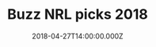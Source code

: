 ---
bylines: "Martin Banks"
capi: ""
date: "2018-04-27T14:00:00.000Z"
description: ""
preview: "https://d2n6ofw4o746cn.cloudfront.net/T3Interactives/2018/0427_nrl_hall_of_fame/_BUILD/PROD/preview.html"
slug: "buzz-nrl-picks-2018"
tech: "vanilla js"
thumb: ""
title: "Buzz NRL picks 2018"
---